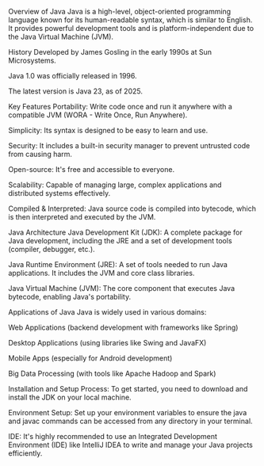 Overview of Java
Java is a high-level, object-oriented programming language known for its human-readable syntax, which is similar to English. It provides powerful development tools and is platform-independent due to the Java Virtual Machine (JVM).


History
Developed by James Gosling in the early 1990s at Sun Microsystems.

Java 1.0 was officially released in 1996.

The latest version is Java 23, as of 2025.

Key Features
Portability: Write code once and run it anywhere with a compatible JVM (WORA - Write Once, Run Anywhere).

Simplicity: Its syntax is designed to be easy to learn and use.

Security: It includes a built-in security manager to prevent untrusted code from causing harm.

Open-source: It's free and accessible to everyone.

Scalability: Capable of managing large, complex applications and distributed systems effectively.

Compiled & Interpreted: Java source code is compiled into bytecode, which is then interpreted and executed by the JVM.

Java Architecture
Java Development Kit (JDK): A complete package for Java development, including the JRE and a set of development tools (compiler, debugger, etc.).

Java Runtime Environment (JRE): A set of tools needed to run Java applications. It includes the JVM and core class libraries.

Java Virtual Machine (JVM): The core component that executes Java bytecode, enabling Java's portability.

Applications of Java
Java is widely used in various domains:

Web Applications (backend development with frameworks like Spring)

Desktop Applications (using libraries like Swing and JavaFX)

Mobile Apps (especially for Android development)

Big Data Processing (with tools like Apache Hadoop and Spark)

Installation and Setup
Process: To get started, you need to download and install the JDK on your local machine.

Environment Setup: Set up your environment variables to ensure the java and javac commands can be accessed from any directory in your terminal.

IDE: It's highly recommended to use an Integrated Development Environment (IDE) like IntelliJ IDEA to write and manage your Java projects efficiently.